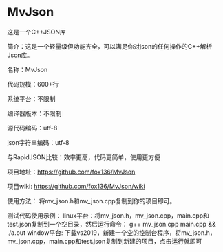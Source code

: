 # MvJson
这是一个C++JSON库

简介：这是一个轻量级但功能齐全，可以满足你对json的任何操作的C++解析Json库。

名称：MvJson

代码规模：600+行

系统平台：不限制

编译器版本：不限制

源代码编码：utf-8

json字符串编码：utf-8

与RapidJSON比较：效率更高，代码更简单，使用更方便

项目地址：https://github.com/fox136/MvJson

项目wiki:  https://github.com/fox136/MvJson/wiki

使用方法：
将mv_json.h和mv_json.cpp复制到你的项目即可。

测试代码使用示例：
  linux平台：将mv_json.h，mv_json.cpp，main.cpp和test.json复制到一个空目录，然后运行命令：  g++ mv_json.cpp main.cpp && ./a.out
  window平台: 下载vs2019，新建一个空的控制台程序，将mv_json.h，mv_json.cpp，main.cpp和test.json复制到新建的项目，点击运行就即可
